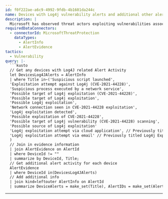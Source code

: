 ```yaml
---
id: f0f222ae-a6c9-4992-9fdb-4b1601da244c
name: Devices with Log4j vulnerability alerts and additional other alert related context
description: |
  Microsoft has observed threat actors exploiting vulnerabilities associated with Log4J.
requiredDataConnectors:
  - connectorId: MicrosoftThreatProtection
    dataTypes:
      - AlertInfo
      - AlertEvidence
tactics:
  - Vulnerability
query: |-
  ```kusto
  // Get any devices with Log4J related Alert Activity
  let DevicesLog4JAlerts = AlertInfo
  | where Title in~('Suspicious script launched',
  'Exploitation attempt against Log4j (CVE-2021-44228)',
  'Suspicious process executed by a network service',
  'Possible target of Log4j exploitation (CVE-2021-44228)',
  'Possible target of Log4j exploitation',
  'Possible Log4j exploitation',
  'Network connection seen in CVE-2021-44228 exploitation',
  'Log4j exploitation detected',
  'Possible exploitation of CVE-2021-44228',
  'Possible target of Log4j vulnerability (CVE-2021-44228) scanning',
  'Possible source of Log4j exploitation'
  'Log4j exploitation attempt via cloud application', // Previously titled Exploitation attempt against Log4j
  'Log4j exploitation attempt via email' // Previously titled Log4j Exploitation Attempt
  )
  // Join in evidence information
  | join AlertEvidence on AlertId
  | where DeviceId != ""
  | summarize by DeviceId, Title;
  // Get additional alert activity for each device
  AlertEvidence
  | where DeviceId in(DevicesLog4JAlerts)
  // Add additional info
  | join kind=leftouter AlertInfo on AlertId
  | summarize DeviceAlerts = make_set(Title), AlertIDs = make_set(AlertId) by DeviceId, bin(Timestamp, 1d)
  ```
---
```



